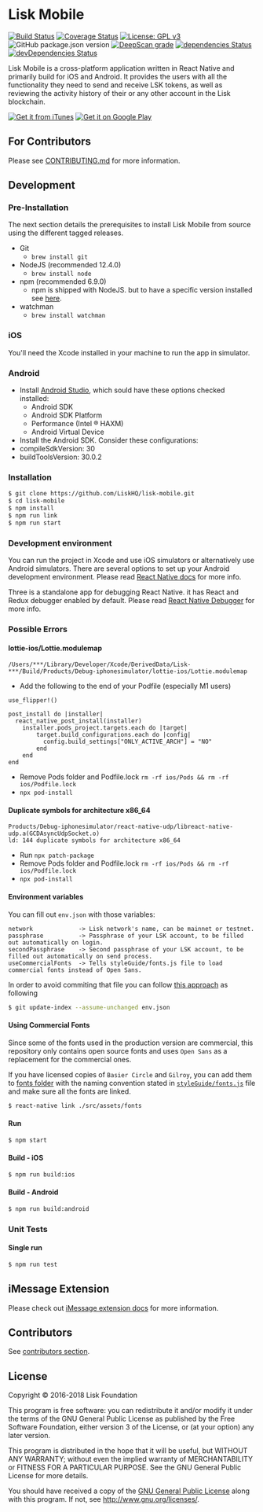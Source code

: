 # Lisk Mobile

[![Build Status](https://jenkins.lisk.io/buildStatus/icon?job=lisk-mobile/development)](https://jenkins.lisk.io/job/lisk-mobile/job/development)
[![Coverage Status](https://coveralls.io/repos/github/LiskHQ/lisk-mobile/badge.svg?branch=development)](https://coveralls.io/github/LiskHQ/lisk-mobile?branch=development)
[![License: GPL v3](https://img.shields.io/badge/License-GPL%20v3-blue.svg)](http://www.gnu.org/licenses/gpl-3.0)
![GitHub package.json version](https://img.shields.io/github/package-json/v/LiskHQ/lisk-mobile)
[![DeepScan grade](https://deepscan.io/api/teams/6759/projects/8872/branches/113512/badge/grade.svg)](https://deepscan.io/dashboard#view=project&tid=6759&pid=8872&bid=113512)
[![dependencies Status](https://david-dm.org/liskHQ/lisk-mobile/status.svg)](https://david-dm.org/liskHQ/lisk-mobile)
[![devDependencies Status](https://david-dm.org/liskHQ/lisk-mobile/dev-status.svg)](https://david-dm.org/liskHQ/lisk-mobile?type=dev)

Lisk Mobile is a cross-platform application written in React Native and primarily build for iOS and Android. It provides the users with all the functionality they need to send and receive LSK tokens, as well as reviewing the activity history of their or any other account in the Lisk blockchain.

[![Get it from iTunes](https://lisk.com/sites/default/files/pictures/2020-01/download_on_the_app_store_badge.svg)](https://itunes.apple.com/us/app/lisk/id1436809559?mt=8) [![Get it on Google Play](https://lisk.com/sites/default/files/pictures/2020-01/download_on_the_play_store_badge.svg)](https://play.google.com/store/apps/details?id=io.lisk.mobile&pcampaignid=MKT-Other-global-all-co-prtnr-py-PartBadge-Mar2515-1)

## For Contributors
Please see [CONTRIBUTING.md](/CONTRIBUTING.md) for more information.

## Development

### Pre-Installation
The next section details the prerequisites to install Lisk Mobile from source using the different tagged releases.


 - Git
   - `brew install git`
 - NodeJS (recommended 12.4.0)
   - `brew install node`
 - npm (recommended 6.9.0)
   - npm is shipped with NodeJS. but to have a specific version installed see [here](https://stackoverflow.com/questions/9755841/how-can-i-change-the-version-of-npm-using-nvm).
 - watchman
   - `brew install watchman`

### iOS
You'll need the Xcode installed in your machine to run the app in simulator.

### Android
 - Install [Android Studio](https://developer.android.com/studio/index.html), which sould have these options checked installed:
   - Android SDK
   - Android SDK Platform
   - Performance (Intel ® HAXM)
   - Android Virtual Device
 - Install the Android SDK. Consider these configurations:
  - compileSdkVersion: 30
  - buildToolsVersion: 30.0.2


### Installation
```bash
$ git clone https://github.com/LiskHQ/lisk-mobile.git
$ cd lisk-mobile
$ npm install
$ npm run link
$ npm run start
```

### Development environment
You can run the project in Xcode and use iOS simulators or alternatively use Android simulators. There are several options to set up your Android development environment. Please read [React Native docs](https://facebook.github.io/react-native/docs/getting-started.html) for more info.

Three is a standalone app for debugging React Native. it has React and Redux debugger enabled by default. Please read  [React Native Debugger](https://github.com/jhen0409/react-native-debugger) for more info.

### Possible Errors
#### lottie-ios/Lottie.modulemap
```
/Users/***/Library/Developer/Xcode/DerivedData/Lisk-***/Build/Products/Debug-iphonesimulator/lottie-ios/Lottie.modulemap
```
- Add the following to the end of your Podfile (especially M1 users)
```
use_flipper!()

post_install do |installer|
  react_native_post_install(installer)
    installer.pods_project.targets.each do |target|
        target.build_configurations.each do |config|
          config.build_settings["ONLY_ACTIVE_ARCH"] = "NO"
        end
    end
end
```
- Remove Pods folder and Podfile.lock ```rm -rf ios/Pods && rm -rf ios/Podfile.lock```
- ```npx pod-install```


#### Duplicate symbols for architecture x86_64
```
Products/Debug-iphonesimulator/react-native-udp/libreact-native-udp.a(GCDAsyncUdpSocket.o)
ld: 144 duplicate symbols for architecture x86_64
```
- Run ```npx patch-package```
- Remove Pods folder and Podfile.lock ```rm -rf ios/Pods && rm -rf ios/Podfile.lock```
- ```npx pod-install```


#### Environment variables
You can fill out `env.json` with those variables:
```
network             -> Lisk network's name, can be mainnet or testnet.
passphrase          -> Passphrase of your LSK account, to be filled out automatically on login.
secondPassphrase    -> Second passphrase of your LSK account, to be filled out automatically on send process.
useCommercialFonts  -> Tells styleGuide/fonts.js file to load commercial fonts instead of Open Sans.
```

In order to avoid commiting that file you can follow [this approach](https://stackoverflow.com/a/3320183) as following
```bash
$ git update-index --assume-unchanged env.json
```

#### Using Commercial Fonts
Since some of the fonts used in the production version are commercial, this repository only contains open source fonts and uses `Open Sans` as a replacement for the commercial ones.

If you have licensed copies of `Basier Circle` and `Gilroy`, you can add them to [fonts folder](./src/assets/fonts) with the naming convention stated in [`styleGuide/fonts.js`](./src/constants/styleGuide/fonts.js) file and make sure all the fonts are linked.

```bash
$ react-native link ./src/assets/fonts
```

#### Run
```bash
$ npm start
```

#### Build - iOS
```bash
$ npm run build:ios
```

#### Build - Android
```bash
$ npm run build:android
```

### Unit Tests

#### Single run
```bash
$ npm run test
```

## iMessage Extension
Please check out [iMessage extension docs](ios/LiskMessageExtension/README.md) for more information.

## Contributors
See [contributors section](https://github.com/LiskHQ/lisk-mobile/graphs/contributors).

## License

Copyright © 2016-2018 Lisk Foundation

This program is free software: you can redistribute it and/or modify it under the terms of the GNU General Public License as published by the Free Software Foundation, either version 3 of the License, or (at your option) any later version.

This program is distributed in the hope that it will be useful, but WITHOUT ANY WARRANTY; without even the implied warranty of MERCHANTABILITY or FITNESS FOR A PARTICULAR PURPOSE. See the GNU General Public License for more details.

You should have received a copy of the [GNU General Public License](https://github.com/LiskHQ/lisk-hub/tree/master/LICENSE) along with this program.  If not, see <http://www.gnu.org/licenses/>.
